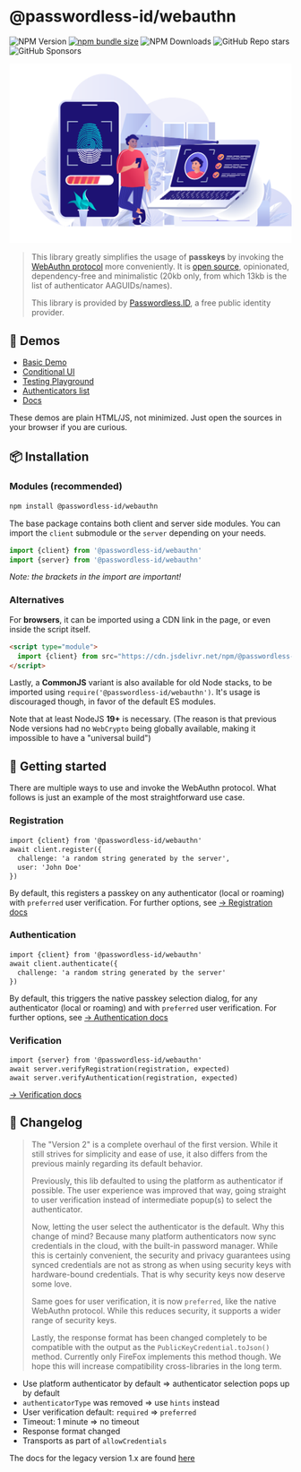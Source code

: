 @passwordless-id/webauthn
=========================

![NPM Version](https://img.shields.io/npm/v/%40passwordless-id%2Fwebauthn)
[![npm bundle size](https://img.shields.io/bundlephobia/minzip/@passwordless-id/webauthn)](https://bundlephobia.com/package/@passwordless-id/webauthn)
![NPM Downloads](https://img.shields.io/npm/dm/%40passwordless-id%2Fwebauthn)
![GitHub Repo stars](https://img.shields.io/github/stars/passwordless-id/webauthn)
![GitHub Sponsors](https://img.shields.io/github/sponsors/passwordless-id?color=pink)

![banner](docs/img/banner-biometric-auth.svg)


> This library greatly simplifies the usage of **passkeys** by invoking the [WebAuthn protocol](https://w3c.github.io/webauthn/) more conveniently. It is [open source](https://github.com/passwordless-id/webauthn), opinionated, dependency-free and minimalistic (20kb only, from which 13kb is the list of authenticator AAGUIDs/names).
>
> This library is provided by [Passwordless.ID](https://passwordless.id), a free public identity provider.


👀 Demos
---------

- [Basic Demo](https://webauthn.passwordless.id/demos/basic.html)
- [Conditional UI](https://webauthn.passwordless.id/demos/conditional-ui.html)
- [Testing Playground](https://webauthn.passwordless.id/demos/playground.html)
- [Authenticators list](https://webauthn.passwordless.id/demos/authenticators.html)
- [Docs](https://webauthn.passwordless.id)
  
These demos are plain HTML/JS, not minimized. Just open the sources in your browser if you are curious.



📦 Installation
----------------

### Modules (recommended)

```bash
npm install @passwordless-id/webauthn
```

The base package contains both client and server side modules. You can import the `client` submodule or the `server` depending on your needs.

```js
import {client} from '@passwordless-id/webauthn'
import {server} from '@passwordless-id/webauthn'
```

*Note: the brackets in the import are important!*

### Alternatives

For **browsers**, it can be imported using a CDN link in the page, or even inside the script itself.

```html
<script type="module">
  import {client} from src="https://cdn.jsdelivr.net/npm/@passwordless-id/webauthn@2.0.0/dist/webauthn.min.js"
</script>
```

Lastly, a **CommonJS** variant is also available for old Node stacks, to be imported using `require('@passwordless-id/webauthn')`. It's usage is discouraged though, in favor of the default ES modules.

Note that at least NodeJS **19+** is necessary. (The reason is that previous Node versions had no `WebCrypto` being globally available, making it impossible to have a "universal build")


🚀 Getting started
-------------------

There are multiple ways to use and invoke the WebAuthn protocol.
What follows is just an example of the most straightforward use case. 

### Registration

```
import {client} from '@passwordless-id/webauthn'
await client.register({
  challenge: 'a random string generated by the server',
  user: 'John Doe'
})
```

By default, this registers a passkey on any authenticator (local or roaming) with `preferred` user verification. For further options, see [&rarr; Registration docs](/registration/)


### Authentication

```
import {client} from '@passwordless-id/webauthn'
await client.authenticate({
  challenge: 'a random string generated by the server'
})
```

By default, this triggers the native passkey selection dialog, for any authenticator (local or roaming) and with  `preferred` user verification. For further options, see [&rarr; Authentication docs](https://webauthn.passwordless.id/authentication/)


### Verification

```
import {server} from '@passwordless-id/webauthn'
await server.verifyRegistration(registration, expected)
await server.verifyAuthentication(registration, expected)
```

[&rarr; Verification docs](https://webauthn.passwordless.id/verification/)

<!--

🛠️ A tool vs a solution
------------------------

This library is a tool to implement passkeys for your website. Whether it is the main mechanism or to improve an existing authentication system, it is flexible enough to do both. However, you may also need to...

- Register multiple authenticators per account
- Verify e-mail address upon registration
- Have account recovery mechanisms
- Detect suspicious activity
- Upload a user portrait
- Manage the user profile
- ...and so on

Basically, this library is just a tool to realize something bigger. If you just want to "register" and "authenticate" users without dealing with the intricacies, a "solution" like [Passwordless.ID](https://passwordless.id) would be more suited. It's free and (soon) open source too, so there is no need for you to re-invent the wheel.

-->

📃 Changelog
-------------

> The "Version 2" is a complete overhaul of the first version.
> While it still strives for simplicity and ease of use, it also differs from the previous mainly regarding its default behavior.
>
> Previously, this lib defaulted to using the platform as authenticator if possible.
> The user experience was improved that way, going straight to user verification instead of intermediate popup(s) to select the authenticator.
> 
> Now, letting the user select the authenticator is the default.
> Why this change of mind? Because many platform authenticators now sync credentials in the cloud, with the built-in password manager.
> While this is certainly convenient, the security and privacy guarantees using synced credentials are not as strong as when using security keys with hardware-bound credentials.
> That is why security keys now deserve some love.
>
> Same goes for user verification, it is now `preferred`, like the native WebAuthn protocol.
> While this reduces security, it supports a wider range of security keys.
>
> Lastly, the response format has been changed completely to be compatible with the output as the `PublicKeyCredential.toJson()` method. Currently only FireFox implements this method though. We hope this will increase compatibility cross-libraries in the long term.

- Use platform authenticator by default => authenticator selection pops up by default
- `authenticatorType` was removed => use `hints` instead
- User verification default: `required` => `preferred`
- Timeout: 1 minute => no timeout
- Response format changed
- Transports as part of `allowCredentials`

The docs for the legacy version 1.x are found [here](https://webauthn.passwordless.id/version-1)